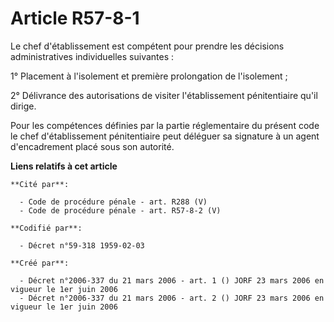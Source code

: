 # Article R57-8-1

Le chef d'établissement est compétent pour prendre les décisions administratives individuelles suivantes :

1° Placement à l'isolement et première prolongation de l'isolement ;

2° Délivrance des autorisations de visiter l'établissement pénitentiaire qu'il dirige.

Pour les compétences définies par la partie réglementaire du présent code le chef d'établissement pénitentiaire peut déléguer
sa signature à un agent d'encadrement placé sous son autorité.

**Liens relatifs à cet article**

	**Cité par**:

	  - Code de procédure pénale - art. R288 (V)
	  - Code de procédure pénale - art. R57-8-2 (V)

	**Codifié par**:

	  - Décret n°59-318 1959-02-03

	**Créé par**:

	  - Décret n°2006-337 du 21 mars 2006 - art. 1 () JORF 23 mars 2006 en vigueur le 1er juin 2006
	  - Décret n°2006-337 du 21 mars 2006 - art. 2 () JORF 23 mars 2006 en vigueur le 1er juin 2006
